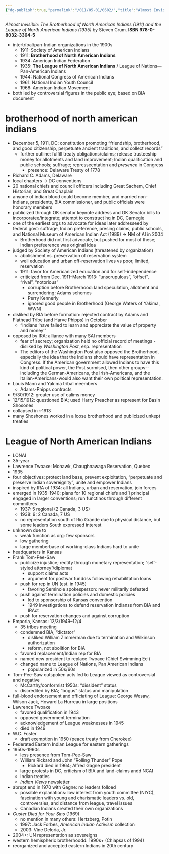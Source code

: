 ```yaml
---
{"dg-publish":true,"permalink":"/011/05-01/0602/","title":"Almost Invisible","tags":["ETHNS350"],"noteIcon":"fallback","created":"2024-09-26T13:45:04.157-07:00","updated":"2024-09-26T15:29:36.972-07:00"}
---
```


*Almost Invisible: The Brotherhood of North American Indians (1911) and the League of North American Indians (1935)* by Steven Crum. **ISBN 978-0-8032-3364-5**

- intertribal/pan-Indian organizations in the 1900s
	- 1911: Society of American Indians
	- 1911: **Brotherhood of North American Indians**
	- 1934: American Indian Federation
	- 1935: **The League of North American Indians** / League of Nations—Pan-American Indians
	- 1944: National Congress of American Indians
	- 1961: National Indian Youth Council
	- 1968: American Indian Movement
- both led by controversial figures in the public eye; based on BIA document
# brotherhood of north american indians
- December 5, 1911, DC: constitution promoting “friendship, brotherhood, and good citizenship, perpetuate ancient traditions, and collect records”
	- further outline: fulfill treaty obligations/claims; release trusteeship money for allotments and land improvement; Indian qualification and public schools; suffrage; represseentation and *presence* in Congress
		- presence: Delaware Treaty of 1778
- Richard C. Adams, Delaware
- local chapters → DC conventions
- 20 national chiefs and council officers including Great Sachem, Chief Historian, and Great Chaplain
- anyone of indian blood could become member, and married non-Indians, presidents, BIA commissioner, and public officials were honorary members
- publicized through OK senator keynote address and OK Senator bills to incorporatee/integrate; attempt to construct hq in DC, Carnegie
- one of the earliest orgs to advocate for ideas later addresseed by federal govt: suffrage, Indian preference, presing claims, public schools, and National Museum of American Indian Act (1989) → NM of AI in 2004
	- Brotherhood did not first advocate, but pushed for most of these; Indian prefeerence was original idea
- judged by Society of American Indians (threatened by organization)
	- abolishment vs. preservation of reservation system
	- well education and urban off-reservation lives vs poor, limited, reservation
	- 1911: favor for Americanized education and for self-independence
	- criticized from Dec. 1911–March 1913: “unscrupulous”, “offset”, “rival”, “notorious”
		- corruption before Brotherhood: land speculation, allotment and surrendering; Adams schemes
		- Perry Kennerly
		- ignored good people in Brotherhood (George Waters of Yakima, WWN)
- disliked by BIA before formation: rejected contract by Adams and Flathead Tribe (and Harve Phipps) in October
	- “Indians ‘have failed to learn and appreciate the value of property and money’”
- opposed by IRA: alliance with many SAI members
	- fear of secrecy; organization held no official record of meetings
-disliked by *Washington Post*, esp. representation
	- The editors of the Washington Post also opposed the Brotherhood, especially the idea that the Indians should have representation in Congress. If the American government allowed Indians to have this kind of political power, the Post surmised, then other groups--including the German-Americans, the Irish-Americans, and the Italian-Americans-would also want their own political representation.
- Louis Mann and Yakima tribal meembers
	- Adams-Phipps contracts
- 9/30/1912: greater use of calims money
- 12/15/1912: questioned BIA; used Harry Preacher as represent for Basin Shosones
- collapsed in ~1913
- many Shoshones worked in a loose brotherhood and publicized unkept treaties
# League of North American Indians
- LONAI
- 35-year
- Lawrence Twoaxe: Mohawk, Chaughnawaga Reservation, Quebec
- 1935
- four objectives: protect land base, prevent exploitation, “perpetuate and preserve Indian sovereignity”, unite and empower Indians
- inspired by IRA of 1934: all Indians, urban and reservation, join forces
- emerged in 1935–1940: plans for 10 regional chiefs and 1 principal engaged in larger conventions; run functinos through different committees
	- 1937: 5 regional (2 Canada, 3 US)
	- 1938: 9: 2 Canada, 7 US
	- no representation south of Rio Grande due to physical distance, but some leaders South expressed interest
- unknown due to
	- weak function as org: few sponsors
	- low gathering
	- large memberbase of working-class Indians hard to unite
- headquarters in Kansas
- Frank Tom-Pee-Saw
	- publicize injustice; rectify through monetary representation; “self-styled attorney”/diplomat
		- support claims acts
		- argument for postwar funddss following rehabilitation loans
	- push for rep in UN (est. in 1945)
		- favoring Seminole spokesperson: never militarily defeated
	- push against termination policies and domestic policies
		- led to sponsorship of Kansas convention
		- 1949 investigations to defend reservation Indianss from BIA and IRAct
	- push for reservation changes and against corruption
- Emporia, Kansas: 12/3/1949–12/4
	- 35 tribes meeting
	- condemned BIA, “dictator”
		- disliked William Zimmerman due to termination and Wilkinson authorization
		- reform, not abolition for BIA
	- favored replacement/Indian rep for BIA
	- named new president to replace Twoaxe (Chief Swimming Eel)
	- changed name to League of Nations, Pan American Indians
		- popularized in 50s/60s
- Tom-Pee-Saw outspoken acts led to League viewed as controversial and negative
	- McCarthy/conformist 1950s: “dissident” status
	- discredited by BIA; “bogus” status and manipulation
- full-blood endorsement and officiating of League: George Wesaw, Wilson Jack, Howard La Hurreau in large positions
- Lawrence Twoaxe
	- favored qualification in 1943
	- opposed government termination
	- acknowledgement of League weaknesses in 1945
	- died in 1949
- W.C. Foster
	- draft exemption in 1950 (peace treaty from Cherokee)
- Federated Eastern Indian League for eastern gatherings
- 1950s–1960s
	- less presence from Tom-Pee-Saw
	- William Rickard and John “Rolling Thunder” Pope
		- Rickard died in 1964; Alfred Gagne president
	- large protests in DC, criticism of BIA and land-claims andd NCAI
	- Indian treaties
	- *Indian Views* newsletter
- abrupt end in 1970 with Gagne: no leaders folloed
	- possible explanations: low interest from youth committee (NIYC), fascination with young and charismatic leaders vs. old, controversies, and distance from league, travel issues
	- Canadian Indians created their own organizations
- *Custer Died for Your Sins* (1969)
	- no mention in many others: Hertzberg, Potin
	- 1997: Jack Forbes, *American Indian Activism* collection
	- 2003: Vine Deloria, Jr.
- 2004+: UN representation as sovereigns
- western hemispheric brotherhoodd: 1990s+ (Chiapsas of 1994)
- reorganized and accepted eastern Indians in 20th century